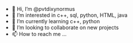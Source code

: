 - 👋 Hi, I’m @pvtdixynormus
- 👀 I’m interested in c++, sql, python, HTML, java
- 🌱 I’m currently learning c++, python
- 💞️ I’m looking to collaborate on new projects
- 📫 How to reach me ... 

<!---
pvtdixynormus/pvtdixynormus is a ✨ special ✨ repository because its `README.md` (this file) appears on your GitHub profile.
You can click the Preview link to take a look at your changes.
--->
